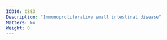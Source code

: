 ```yaml
---
ICD10: C883
Description: "Immunoproliferative small intestinal disease"
Matters: No
Weight: 0
---
```



